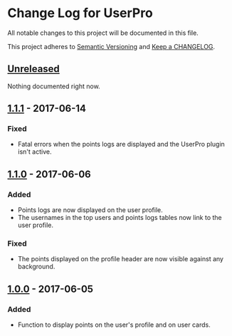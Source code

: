 # Change Log for UserPro

All notable changes to this project will be documented in this file.

This project adheres to [Semantic Versioning](http://semver.org/) and [Keep a CHANGELOG](http://keepachangelog.com/).

## [Unreleased]

Nothing documented right now.

## [1.1.1] - 2017-06-14

### Fixed

- Fatal errors when the points logs are displayed and the UserPro plugin isn't active.

## [1.1.0] - 2017-06-06

### Added

- Points logs are now displayed on the user profile.
- The usernames in the top users and points logs tables now link to the user profile.

### Fixed

- The points displayed on the profile header are now visible against any background.

## [1.0.0] - 2017-06-05

### Added

- Function to display points on the user's profile and on user cards.

[unreleased]: https://github.com/WordPoints/userpro/compare/master...HEAD
[1.1.1]: https://github.com/WordPoints/userpro/compare/1.1.0...1.1.1
[1.1.0]: https://github.com/WordPoints/userpro/compare/1.0.0...1.1.0
[1.0.0]: https://github.com/WordPoints/userpro/compare/...1.0.0
